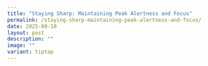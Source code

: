 ```yaml
---
title: "Staying Sharp: Maintaining Peak Alertness and Focus"
permalink: /staying-sharp-maintaining-peak-alertness-and-focus/
date: 2025-09-10
layout: post
description: ""
image: ""
variant: tiptap
---
```

